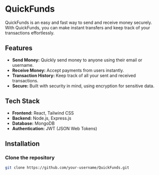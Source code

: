 # QuickFunds

QuickFunds is an easy and fast way to send and receive money securely. With QuickFunds, you can make instant transfers and keep track of your transactions effortlessly.

## Features

- **Send Money:** Quickly send money to anyone using their email or username.
- **Receive Money:** Accept payments from users instantly.
- **Transaction History:** Keep track of all your sent and received transactions.
- **Secure:** Built with security in mind, using encryption for sensitive data.

## Tech Stack

- **Frontend:** React, Tailwind CSS
- **Backend:** Node.js, Express.js
- **Database:** MongoDB
- **Authentication:** JWT (JSON Web Tokens)


## Installation

### Clone the repository

```bash
git clone https://github.com/your-username/QuickFunds.git

